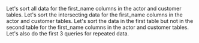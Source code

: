Let's sort all data for the first_name columns in the actor and customer tables.
Let's sort the intersecting data for the first_name columns in the actor and customer tables.
Let's sort the data in the first table but not in the second table for the first_name columns in the actor and customer tables.
Let's also do the first 3 queries for repeated data.
